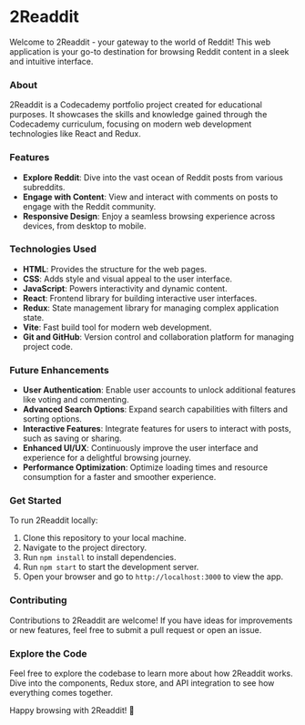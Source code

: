 # 2Readdit

Welcome to 2Readdit - your gateway to the world of Reddit! This web application is your go-to destination for browsing Reddit content in a sleek and intuitive interface.

### About

2Readdit is a Codecademy portfolio project created for educational purposes. It showcases the skills and knowledge gained through the Codecademy curriculum, focusing on modern web development technologies like React and Redux.

### Features

- **Explore Reddit**: Dive into the vast ocean of Reddit posts from various subreddits.
- **Engage with Content**: View and interact with comments on posts to engage with the Reddit community.
- **Responsive Design**: Enjoy a seamless browsing experience across devices, from desktop to mobile.

### Technologies Used

- **HTML**: Provides the structure for the web pages.
- **CSS**: Adds style and visual appeal to the user interface.
- **JavaScript**: Powers interactivity and dynamic content.
- **React**: Frontend library for building interactive user interfaces.
- **Redux**: State management library for managing complex application state.
- **Vite**: Fast build tool for modern web development.
- **Git and GitHub**: Version control and collaboration platform for managing project code.

### Future Enhancements

- **User Authentication**: Enable user accounts to unlock additional features like voting and commenting.
- **Advanced Search Options**: Expand search capabilities with filters and sorting options.
- **Interactive Features**: Integrate features for users to interact with posts, such as saving or sharing.
- **Enhanced UI/UX**: Continuously improve the user interface and experience for a delightful browsing journey.
- **Performance Optimization**: Optimize loading times and resource consumption for a faster and smoother experience.

### Get Started

To run 2Readdit locally:

1. Clone this repository to your local machine.
2. Navigate to the project directory.
3. Run `npm install` to install dependencies.
4. Run `npm start` to start the development server.
5. Open your browser and go to `http://localhost:3000` to view the app.

### Contributing

Contributions to 2Readdit are welcome! If you have ideas for improvements or new features, feel free to submit a pull request or open an issue.

### Explore the Code

Feel free to explore the codebase to learn more about how 2Readdit works. Dive into the components, Redux store, and API integration to see how everything comes together.

Happy browsing with 2Readdit! 🚀
```
